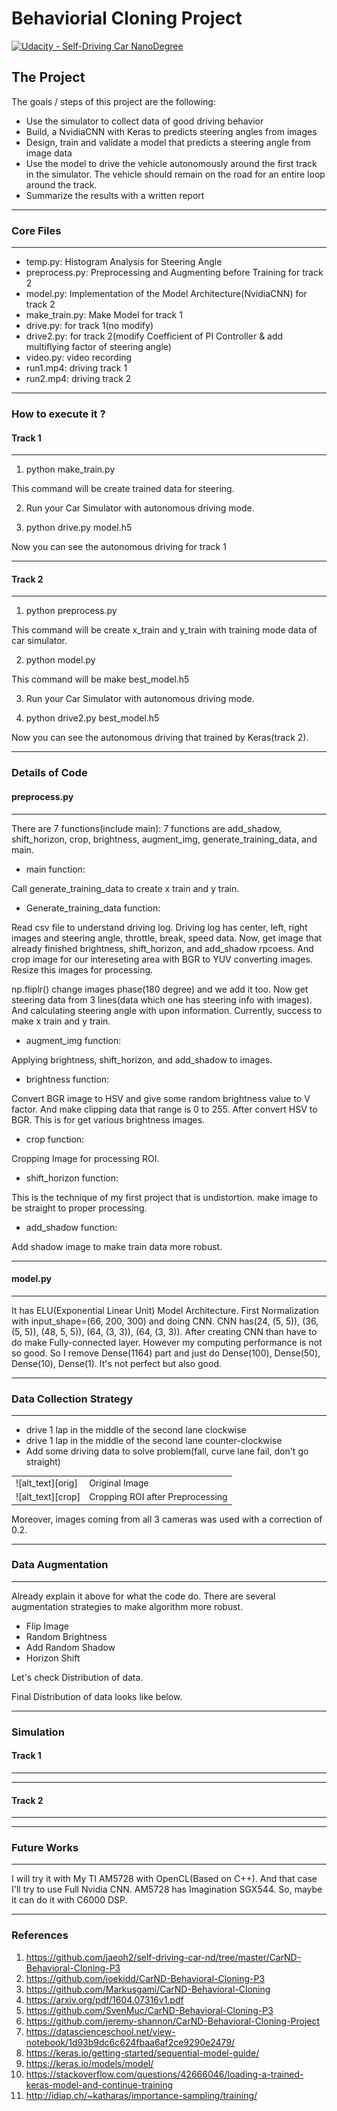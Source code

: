 # Behaviorial Cloning Project

[![Udacity - Self-Driving Car NanoDegree](https://s3.amazonaws.com/udacity-sdc/github/shield-carnd.svg)](http://www.udacity.com/drive)

The Project
---
The goals / steps of this project are the following:
* Use the simulator to collect data of good driving behavior
* Build, a NvidiaCNN with Keras to predicts steering angles from images
* Design, train and validate a model that predicts a steering angle from image data
* Use the model to drive the vehicle autonomously around the first track in the simulator. The vehicle should remain on the road for an entire loop around the track.
* Summarize the results with a written report
---

[//]: # (Image References)

[orig]: ./pic_data/center_2017_10_27_16_00_44_798.jpg "Center"
[left]: ./pic_data/left_2017_10_27_16_00_44_798.jpg "Left"
[right]: ./pic_data/right_2017_10_27_16_00_44_798.jpg "Right"
[shadow]: ./pic_data/add_shadow.jpg "Add Shadow"
[BGR2YUV]: ./pic_data/aug_BGR2YUV.jpg "BGR2YUV"
[bright]: ./pic_data/bright.jpg "Brightness"
[crop]: ./pic_data/crop.jpg "Crop"
[flip]: ./pic_data/flip_img.jpg "Flip"
[horizon_shift]: ./pic_data/horizon_shift.jpg "Horizon Shift"
[resize]: ./pic_data/resize.jpg "Resize"
[hist]: ./pic_data/Histogram.jpg "Hist"

### Core Files
---
* temp.py: Histogram Analysis for Steering Angle
* preprocess.py: Preprocessing and Augmenting before Training for track 2
* model.py: Implementation of the Model Architecture(NvidiaCNN) for track 2
* make_train.py: Make Model for track 1
* drive.py: for track 1(no modify)
* drive2.py: for track 2(modify Coefficient of PI Controller & add multiflying factor of steering angle)
* video.py: video recording
* run1.mp4: driving track 1
* run2.mp4: driving track 2
---

### How to execute it ?
#### Track 1
---
1. python make_train.py

This command will be create trained data for steering.

2. Run your Car Simulator with autonomous driving mode.

3. python drive.py model.h5

Now you can see the autonomous driving for track 1

---

#### Track 2
---
1. python preprocess.py

This command will be create x_train and y_train with training mode data of car simulator.

2. python model.py

This command will be make best_model.h5

3. Run your Car Simulator with autonomous driving mode.

4. python drive2.py best_model.h5

Now you can see the autonomous driving that trained by Keras(track 2).

---

### Details of Code
#### preprocess.py
---
There are 7 functions(include main):
7 functions are add_shadow, shift_horizon, crop, brightness, augment_img, generate_training_data, and main.

* main function:

Call generate_training_data to create x train and y train.

* Generate_training_data function:

Read csv file to understand driving log.
Driving log has center, left, right images and steering angle, throttle, break, speed data.
Now, get image that already finished brightness, shift_horizon, and add_shadow rpcoess.
And crop image for our intereseting area with BGR to YUV converting images.
Resize this images for processing.

np.fliplr() change images phase(180 degree) and we add it too.
Now get steering data from 3 lines(data which one has steering info with images).
And calculating steering angle with upon information.
Currently, success to make x train and y train.

* augment_img function:

Applying brightness, shift_horizon, and add_shadow to images.

* brightness function:

Convert BGR image to HSV and give some random brightness value to V factor.
And make clipping data that range is 0 to 255.
After convert HSV to BGR.
This is for get various brightness images.

* crop function:

Cropping Image for processing ROI.

* shift_horizon function:

This is the technique of my first project that is undistortion.
make image to be straight to proper processing.

* add_shadow function:

Add shadow image to make train data more robust.

---

#### model.py
---
It has ELU(Exponential Linear Unit) Model Architecture.
First Normalization with input_shape=(66, 200, 300) and doing CNN.
CNN has(24, (5, 5)), (36, (5, 5)), (48, 5, 5)), (64, (3, 3)), (64, (3, 3)).
After creating CNN than have to do make Fully-connected layer.
However my computing performance is not so good.
So I remove Dense(1164) part and just do Dense(100), Dense(50), Dense(10), Dense(1).
It's not perfect but also good.

---

### Data Collection Strategy
---
* drive 1 lap in the middle of the second lane clockwise
* drive 1 lap in the middle of the second lane counter-clockwise
* Add some driving data to solve problem(fall, curve lane fail, don't go straight)

<table>
<tr>
<td> ![alt_text][orig] </td>
<td> Original Image </td>
</tr>
<tr>
<td> ![alt_text][crop] </td>
<td> Cropping ROI after Preprocessing </td>
</tr>
</table>

Moreover, images coming from all 3 cameras was used with a correction of 0.2.

---

### Data Augmentation
---
Already explain it above for what the code do.
There are several augmentation strategies to make algorithm more robust.

* Flip Image
* Random Brightness
* Add Random Shadow
* Horizon Shift

Let's check Distribution of data.

Final Distribution of data looks like below.

---

### Simulation
#### Track 1
---

---

#### Track 2
---

---

### Future Works
---
I will try it with My TI AM5728 with OpenCL(Based on C++).
And that case I'll try to use Full Nvidia CNN.
AM5728 has Imagination SGX544.
So, maybe it can do it with C6000 DSP.

---

### References

1. https://github.com/jaeoh2/self-driving-car-nd/tree/master/CarND-Behavioral-Cloning-P3
2. https://github.com/joekidd/CarND-Behavioral-Cloning-P3
3. https://github.com/Markusgami/CarND-Behavioral-Cloning
4. https://arxiv.org/pdf/1604.07316v1.pdf
5. https://github.com/SvenMuc/CarND-Behavioral-Cloning-P3
6. https://github.com/jeremy-shannon/CarND-Behavioral-Cloning-Project
7. https://datascienceschool.net/view-notebook/1d93b9dc6c624fbaa6af2ce9290e2479/
8. https://keras.io/getting-started/sequential-model-guide/
9. https://keras.io/models/model/
10. https://stackoverflow.com/questions/42666046/loading-a-trained-keras-model-and-continue-training
11. http://idiap.ch/~katharas/importance-sampling/training/
